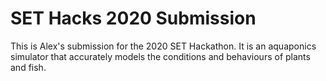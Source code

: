 # SET Hacks 2020 Submission
This is Alex's submission for the 2020 SET Hackathon.
It is an aquaponics simulator that accurately models the conditions and behaviours of plants and fish.

